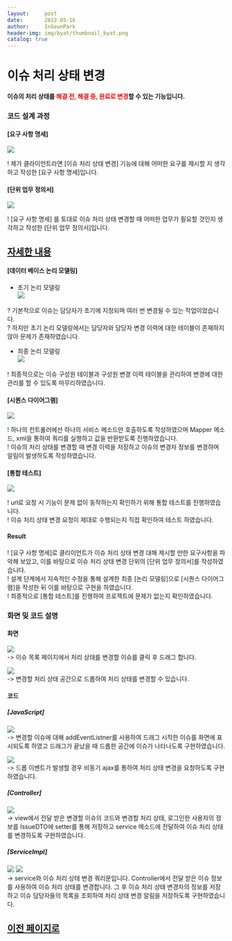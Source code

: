 ```yaml
---
layout:     post
date:       2022-05-16
author:     InGeunPark
header-img: img/byat/thumbnail_byat.png
catalog: true
---
```


# 이슈 처리 상태 변경

<p style="font-weight:bold">이슈의 처리 상태를 <font style="color: red;">해결 전, 해결 중, 완료로 변경</font>할 수 있는 기능입니다. </p>

### 코드 설계 과정

#### [요구 사항 명세]
<img src="../../../../img/byat/issueModifyStatus/issue-modify-status_1.PNG"> <br>

! 제가 클라이언트라면 [이슈 처리 상태 변경] 기능에 대해 어떠한 요구를 제시할 지 생각하고 작성한 [요구 사항 명세]입니다.

#### [단위 업무 정의서] 

<img src="../../../../img/byat/issueModifyStatus/issue-modify-status_2.PNG"> <br>

! [요구 사항 명세] 를 토대로 이슈 처리 상태 변경할 때 어떠한 업무가 필요할 것인지 생각하고 작성한 [단위 업무 정의서]입니다.

## [자세한 내용](https://www.notion.so/64f066b6ee4948f0926f0790b553dcad)

#### [데이터 베이스 논리 모델링]
- 초기 논리 모델링 <br>
<img src="../../../../img/byat/issueRegist/issue-regist_3.PNG"> <br>

? 기본적으로 이슈는 담당자가 초기에 지정되며 여러 번 변경될 수 있는 작업이었습니다. <br>
? 하지만 초기 논리 모델링에서는 담당자와 담당자 변경 이력에 대한 테이블이 존재하지 않아 문제가 존재하였습니다.

- 최종 논리 모델링 <br>
<img src="../../../../img/byat/issueRegist/issue-regist_4.PNG"> <br>

! 최종적으로는 이슈 구성원 테이블과 구성원 변경 이력 테이블을 관리하여 변경에 대한 관리를 할 수 있도록 마무리하였습니다.

#### [시퀀스 다이어그램]

<img src="../../../../img/byat/issueModifyStatus/issue-modify-status_3.PNG"> <br>

! 하나의 컨트롤러에선 하나의 서비스 메소드만 호출하도록 작성하였으며 Mapper 메소드, xml을 통하여 쿼리를 실행하고 값을 반환받도록 진행하였습니다. <br>
! 이슈의 처리 상태를 변경할 때 변경 이력을 저장하고 이슈의 변경자 정보를 변경하며 알림이 발생하도록 작성하였습니다.

#### [통합 테스트]

<img src="../../../../img/byat/issueModifyStatus/issue-modify-status_4.PNG"> <br>

! url로 요청 시 기능이 문제 없이 동작하는지 확인하기 위해 통합 테스트를 진행하였습니다. <br>
! 이슈 처리 상태 변경 요청이 제대로 수행되는지 직접 확인하여 테스트 하였습니다.

#### Result
! [요구 사항 명세]로 클리이언트가 이슈 처리 상태 변경 대해 제시할 만한 요구사항을 파악해 보았고, 이를 바탕으로 이슈 처리 상태 변경 단위의 [단위 업무 정의서]를 작성하였습니다.  <br>
! 설계 단계에서 지속적인 수정을 통해 설계한 최종 [논리 모델링]으로  [시퀀스 다이어그램]을 작성한 뒤 이를 바탕으로 구현을 하였습니다. <br>
! 최종적으로 [통합 테스트]를 진행하여 프로젝트에 문제가 없는지 확인하였습니다.

### 화면 및 코드 설명

#### 화면
<img src="../../../../img/byat/issueModifyStatus/issue-modify-status_5.PNG"> <br>
-> 이슈 목록 페이지에서 처리 상태를 변경할 이슈를 클릭 후 드래그 합니다.

<img src="../../../../img/byat/issueModifyStatus/issue-modify_status_6.PNG"> <br>
-> 변경할 처리 상태 공간으로 드롭하여 처리 상태를 변경할 수 있습니다.

#### 코드

##### [JavaScript]
<img src="../../../../img/byat/issueModifyStatus/issue-modify_status_7.PNG"> <br>
-> 변경할 이슈에 대해 addEventListner를 사용하여 드래그 시작한 이슈를 화면에 표시되도록 하였고 드래그가 끝났을 때 드롭한 공간에 이슈가 나타나도록 구현하였습니다.

<img src="../../../../img/byat/issueModifyStatus/issue-modify_status_8.PNG"> <br>
-> 드롭 이벤트가 발생할 경우 비동기 ajax를 통하여 처리 상태 변경을 요청하도록 구현하였습니다.

##### [Controller]
<img src="../../../../img/byat/issueModifyStatus/issue-modify_status_9.PNG"> <br>
-> view에서 전달 받은 변경할 이슈의 코드와 변경할 처리 상태, 로그인한 사용자의 정보를 IssueDTO에 setter를 통해 저장하고 service 메소드에 전달하여 이슈 처리 상태를 변경하도록 구현하였습니다.

##### [ServiceImpl]
<img src="../../../../img/byat/issueModifyStatus/issue-modify_status_10.PNG">
<img src="../../../../img/byat/issueModifyStatus/issue-modify_status_11.PNG"><br>
-> service와 이슈 처리 상태 변경 쿼리문입니다. Controller에서 전달 받은 이슈 정보를 사용하여 이슈 처리 상태를 변경합니다. 그 후 이슈 처리 상태 변경자의 정보를 저장하고 이슈 담당자들의 목록을 조회하여 처리 상태 변경 알림을 저장하도록 구현하였습니다.

## [이전 페이지로](https://ingeunpark.github.io/2022/05/16/byat/#list)



